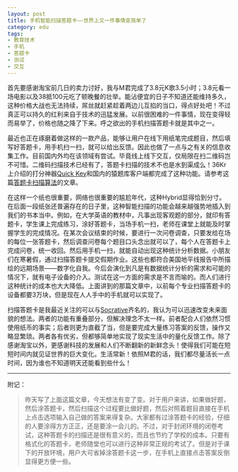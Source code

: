 ```yaml
---
layout: post
title: 手机智能扫描答题卡——世界上又一件事情变简单了
category: edu
tags:
- 教育技术
- 手机
- 答题卡
- 测试
- 交互
---
```


首先要感谢淘宝前几日的卖力讨好，我与M君完成了3.8元K歌3.5小时；3.8元看一场电影以及38抵100元吃了顿晚餐的壮举。能沾便宜的日子不知道还能维持多久，这种价格大战也无法持续，屌丝就赶紧趁着两边儿互掐的当口，得点好处吧！不过真正可以持久的红利来自于技术的迅猛发展。以前很困难的一件事情，现在变得轻而易举了，价格也随之降了下来。呼之欲出的手机扫描答题卡就是其中之一。
<!--more-->

最近也正在琢磨着做这样的一款产品，能够让用户在线下用纸笔完成题目，然后填写好答题卡，用手机扫一扫，就可以给出反馈。因此也做了一点与之有关的信息收集工作。目前国内外均在该领域有尝试。毕竟线上线下交互，仅局限在扫二维码岂不可惜。二维码扫描技术已经有了，答题卡扫描的技术不也是水到渠成么！36Kr上介绍的打分神器[Quick Key](http://www.36kr.com/p/201609.html)和国内的猿题库客户端都完成了这种功能。请参考这篇[答题卡扫描算法](http://blog.devtang.com/blog/2013/10/19/the-tech-detail-of-ape-client-2/)的文章。

在这样一个纸也很重要，网络也很重要的尴尬年代，这种Hybrid显得恰到分寸。在后面一段纸张还普遍存在的日子里，这种智能扫描的功能会越来越强势地插入到我们的书本当中。例如，在大学英语的教材中，凡事出现客观题的部分，就印有答题卡，学生课上完成练习，涂好答题卡，当场手机一扫，老师在课堂上就能及时掌握学生的完成情况。在某次会议结束的时候，要进行一次问卷调查，只要发给在场的每位一张答题卡，然后调查问卷每个题目口头念出就可以了，每个人在答题卡上完成问卷，统一收回。然后用手机一扫，就能自动出现这种统计分析数据。小朋友们在寒暑假，通过扫描答题卡提交假期作业。这些也都符合美国地平线报告中所描绘的远期场景——数字化自我。今后会演化到凡是有数据统计分析的需求和可能的情况下，就有电子设备的介入。测试在这一方面的需求是不言而喻的。而人们进行这种统计的成本也大大降低。上面讲到的那篇文章中，以前每个专业扫描答题卡的设备都要3万块，但是现在人人手中的手机就可以实现了。

扫描答题卡是我最近关注的可以与[Socrative](http://www.socrative.com/)齐名的，我认为可以迅速改变未来面貌的想法。两者的功能有重叠部分，但解决理念不太一样。前者配合人们依然习惯使用纸币的事实；后者则更为直截了当，但是要完成大量练习答案的反馈，操作又略显繁琐。两者各有优劣，但都够简单地实现了现实生活中的量化反馈工作。除了感谢淘宝以外，更感谢科技的发展和人们不断翻新的新鲜念头！使得我们可能在短短时间内就见证世界的巨大变化。生活常新！依照M君的话，我们都尽量活长一点时间，因为谁也不知道明天还能看到些什么！

<hr>
附记：

> 昨天写了上面这篇文章，今天想法有变了变。对于用户来讲，如果做好题，然后涂答题卡，然后扫描这个过程要比做好题，然后对照着题目直接在手机上点击选项输入自己做的答案来得复杂。大家都有过涂答题卡的经验，仔细的人要涂得方方正正，还是要涂一会儿的。不过，对于封闭环境的闭卷考试，这种答题卡的扫描还是很有意义的，而且也节约了学校的成本。只要有格式化的答题卡，老师随堂也可以进行这种非常正规的考试了。但是对于课下的开放环境，用户大可省掉涂答题卡这一步，在手机上直接点击答案反倒显得更方便一些。
